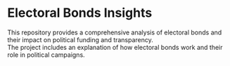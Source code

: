 # Electoral Bonds Insights
This repository provides a comprehensive analysis of electoral bonds and their impact on political funding and transparency.
<br>
The project includes an explanation of how electoral bonds work and their role in political campaigns.
